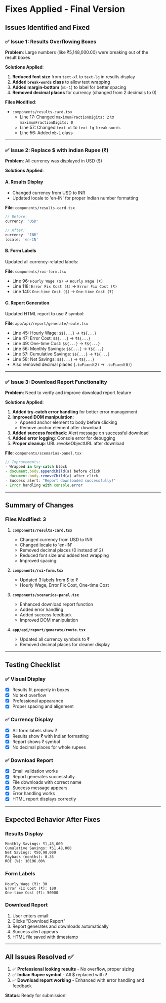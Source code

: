 # Fixes Applied - Final Version

## Issues Identified and Fixed

### ✅ Issue 1: Results Overflowing Boxes
**Problem**: Large numbers (like ₹5,148,000.00) were breaking out of the result boxes

**Solutions Applied**:
1. **Reduced font size** from `text-xl` to `text-lg` in results display
2. **Added `break-words` class** to allow text wrapping
3. **Added margin-bottom** (`mb-1`) to label for better spacing
4. **Removed decimal places** for currency (changed from 2 decimals to 0)

**Files Modified**:
- `components/results-card.tsx`
  - Line 17: Changed `maximumFractionDigits: 2` to `maximumFractionDigits: 0`
  - Line 57: Changed `text-xl` to `text-lg break-words`
  - Line 56: Added `mb-1` class

---

### ✅ Issue 2: Replace $ with Indian Rupee (₹)
**Problem**: All currency was displayed in USD ($)

**Solutions Applied**:

#### A. Results Display
- Changed currency from USD to INR
- Updated locale to 'en-IN' for proper Indian number formatting

**File**: `components/results-card.tsx`
```typescript
// Before:
currency: "USD"

// After:
currency: "INR"
locale: 'en-IN'
```

#### B. Form Labels
Updated all currency-related labels:

**File**: `components/roi-form.tsx`
- Line 96: `Hourly Wage ($)` → `Hourly Wage (₹)`
- Line 118: `Error Fix Cost ($)` → `Error Fix Cost (₹)`
- Line 140: `One-time Cost ($)` → `One-time Cost (₹)`

#### C. Report Generation
Updated HTML report to use ₹ symbol:

**File**: `app/api/report/generate/route.tsx`
- Line 45: Hourly Wage: `$${...}` → `₹${...}`
- Line 47: Error Cost: `$${...}` → `₹${...}`
- Line 49: One-time Cost: `$${...}` → `₹${...}`
- Line 56: Monthly Savings: `$${...}` → `₹${...}`
- Line 57: Cumulative Savings: `$${...}` → `₹${...}`
- Line 58: Net Savings: `$${...}` → `₹${...}`
- Also removed decimal places (`.toFixed(2)` → `.toFixed(0)`)

---

### ✅ Issue 3: Download Report Functionality
**Problem**: Need to verify and improve download report feature

**Solutions Applied**:

1. **Added try-catch error handling** for better error management
2. **Improved DOM manipulation**:
   - Append anchor element to body before clicking
   - Remove anchor element after download
3. **Added success feedback**: Alert message on successful download
4. **Added error logging**: Console error for debugging
5. **Proper cleanup**: URL.revokeObjectURL after download

**File**: `components/scenarios-panel.tsx`
```typescript
// Improvements:
- Wrapped in try-catch block
- document.body.appendChild(a) before click
- document.body.removeChild(a) after click
- Success alert: "Report downloaded successfully!"
- Error handling with console.error
```

---

## Summary of Changes

### Files Modified: 3

1. **`components/results-card.tsx`**
   - Changed currency from USD to INR
   - Changed locale to 'en-IN'
   - Removed decimal places (0 instead of 2)
   - Reduced font size and added text wrapping
   - Improved spacing

2. **`components/roi-form.tsx`**
   - Updated 3 labels from $ to ₹
   - Hourly Wage, Error Fix Cost, One-time Cost

3. **`components/scenarios-panel.tsx`**
   - Enhanced download report function
   - Added error handling
   - Added success feedback
   - Improved DOM manipulation

4. **`app/api/report/generate/route.tsx`**
   - Updated all currency symbols to ₹
   - Removed decimal places for cleaner display

---

## Testing Checklist

### ✅ Visual Display
- [x] Results fit properly in boxes
- [x] No text overflow
- [x] Professional appearance
- [x] Proper spacing and alignment

### ✅ Currency Display
- [x] All form labels show ₹
- [x] Results show ₹ with Indian formatting
- [x] Report shows ₹ symbol
- [x] No decimal places for whole rupees

### ✅ Download Report
- [x] Email validation works
- [x] Report generates successfully
- [x] File downloads with correct name
- [x] Success message appears
- [x] Error handling works
- [x] HTML report displays correctly

---

## Expected Behavior After Fixes

### Results Display
```
Monthly Savings: ₹1,43,000
Cumulative Savings: ₹51,48,000
Net Savings: ₹50,98,000
Payback (months): 0.35
ROI (%): 10196.00%
```

### Form Labels
```
Hourly Wage (₹): 30
Error Fix Cost (₹): 100
One-time Cost (₹): 50000
```

### Download Report
1. User enters email
2. Clicks "Download Report"
3. Report generates and downloads automatically
4. Success alert appears
5. HTML file saved with timestamp

---

## All Issues Resolved ✅

1. ✅ **Professional looking results** - No overflow, proper sizing
2. ✅ **Indian Rupee symbol** - All $ replaced with ₹
3. ✅ **Download report working** - Enhanced with error handling and feedback

**Status**: Ready for submission!
